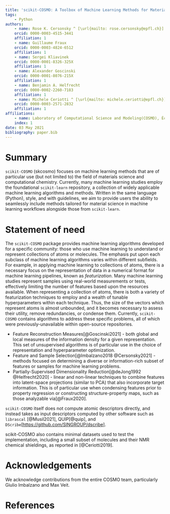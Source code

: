 ```yaml
---
title: 'scikit-COSMO: A Toolbox of Machine Learning Methods for Materials Science'
tags:
    - Python
authors:
    - name: Rose K. Cersonsky ^ [\url{mailto: rose.cersonsky@epfl.ch}]
    orcid: 0000-0003-4515-3441
    affiliation: 1
    - name: Guillaume Fraux
    orcid: 0000-0003-4824-6512
    affiliation: 1
    - name: Sergei Kliavinek
    orcid: 0000-0001-8326-325X
    affiliation: 1
    - name: Alexander Goscinski
    orcid: 0000-0001-8076-215X
    affiliation: 1
    - name: Benjamin A. Helfrecht
    orcid: 0000-0002-2260-7183
    affiliation: 1
    - name: Michele Ceriotti ^ [\url{mailto: michele.ceriotti@epfl.ch}]
    orcid: 0000-0003-2571-2832
    affiliation: 1
affiliations:
    - name: Laboratory of Computational Science and Modeling(COSMO), École Polytechnique Fédérale de Lausanne(EPFL), Lausanne, Switzerland
    index: 1
date: 03 May 2021
bibliography: paper.bib
---
```


# Summary

`scikit-COSMO` (skcosmo) focuses on machine learning methods that are of particular use (but not limited to) the field of materials science and computational chemistry. Currently, many
machine learning studies employ the foundational `scikit-learn` repository, a
collection of widely applicable machine learning algorithms and methods.
Written in the same language (Python), style, and with guidelines, we aim to provide
users the ability to seamlessly include methods tailored for material science in machine learning
workflows alongside those from `scikit-learn`.

# Statement of need

The `scikit-COSMO` package provides machine learning algorithms developed for a specific
community: those who use machine learning to understand or represent collections
of atoms or molecules. The emphasis put upon each subclass of machine learning
algorithms varies within different subfields. For example, in applying machine
learning to collections of atoms, there is a necessary focus on the
representation of data in a numerical format for machine learning pipelines,
known as _featurization_. Many machine learning studies represent samples using
real-world measurements or tests, effectively limiting the number of features
based upon the resources available. When representing a collection of atoms,
there is both a variety of featurization techniques to employ and a wealth of
tunable hyperparameters within each technique. Thus, the size of the vectors
which represent atoms is almost unbounded, and it becomes necessary to assess
their utility, remove redundancies, or condense them. Currently, `scikit-COSMO`
contains algorithms to address these specific problems, all of which were
previously-unavailable within open-source repositories.

- Feature Reconstruction Measures[@Goscinski2021] - both global and local measures
of the information density for a given representation. This set of
unsupervised algorithms is of particular use in the choice of representation
and hyperparameter optimization.
- Feature and Sample Selection[@Imbalzano2018
                               @Cersonsky2021] - methods focused on determining
a diverse or information-rich subset of features or samples for machine
learning problems.
- Partially-Supervised Dimensionality Reduction[@deJong1992
                                                @Helfrecht2020] - linear and
non-linear techniques to combine features into latent-space projections
(similar to PCA) that also incorporate target information. This is of particular
use when condensing features prior to property regression or constructing
structure-property maps, such as those analyzable via[@Fraux2020].

`scikit-COSMO` itself does not compute atomic descriptors directly, and instead takes as input descriptors computed by other software such as `librascal` [@Musil2021],
QUIP[@quip], and `DScribe`[https://github.com/SINGROUP/dscribe].

scikit-COSMO also contains minimal datasets used to test the implementation, including a small
subset of molecules and their NMR chemical shieldings, as reported in [@Ceriotti2019].

# Acknowledgements

We acknowledge contributions from the entire COSMO team, particularly
Giulio Imbalzano and Max Veit.

# References
